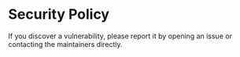 # Security Policy

If you discover a vulnerability, please report it by opening an issue or contacting the maintainers directly.
